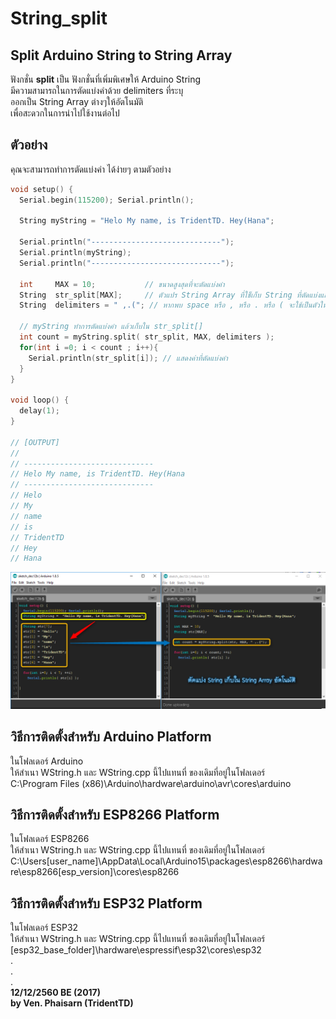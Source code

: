 # String_split
Split Arduino String to String Array  
------------------------------------  
  
ฟังกชั่น **split** เป็น ฟังกชั่นที่เพิ่มพิเศษให้ Arduino String  
มีความสามารถในการตัดแบ่งคำด้วย delimiters ที่ระบุ  
ออกเป็น String Array ต่างๆให้อัตโนมัติ  
เพื่อสะดวกในการนำไปใช้งานต่อไป  

ตัวอย่าง
-------
คุณจะสามารถทำการตัดแบ่งคำ ได้ง่ายๆ ตามตัวอย่าง

```c
void setup() {
  Serial.begin(115200); Serial.println();
  
  String myString = "Helo My name, is TridentTD. Hey(Hana";
  
  Serial.println("-----------------------------");
  Serial.println(myString);
  Serial.println("-----------------------------");

  int     MAX = 10;           // ขนาดสูงสุดที่จะตัดแบ่งคำ
  String  str_split[MAX];     // ตัวแปร String Array ที่ใช็เก็บ String ที่ตัดแบ่งแล้ว
  String  delimiters = " ,.("; // หากพบ space หรือ , หรือ . หรือ ( จะใช้เป็นตัวในการตัดแบ่งคำ

  // myString ทำการตัดแบ่งคำ แล้วเก็บใน str_split[]
  int count = myString.split( str_split, MAX, delimiters ); 
  for(int i =0; i < count ; i++){
    Serial.println(str_split[i]); // แสดงค่าที่ตัดแบ่งคำ
  }
}

void loop() {
  delay(1);
}

// [OUTPUT]
//
// -----------------------------
// Helo My name, is TridentTD. Hey(Hana
// -----------------------------
// Helo
// My
// name
// is
// TridentTD
// Hey
// Hana
```

![Image of code compare](code_compare.png)  

## วิธีการติดตั้งสำหรับ Arduino Platform  
ในโฟลเดอร์ Arduino  
ให้สำเนา WString.h และ WString.cpp นี้ไปแทนที่ ของเดิมที่อยู่ในโฟลเดอร์   
C:\Program Files (x86)\Arduino\hardware\arduino\avr\cores\arduino  

## วิธีการติดตั้งสำหรับ ESP8266 Platform  
ในโฟลเดอร์ ESP8266  
ให้สำเนา WString.h และ WString.cpp นี้ไปแทนที่ ของเดิมที่อยู่ในโฟลเดอร์   
C:\Users\[user_name]\AppData\Local\Arduino15\packages\esp8266\hardware\esp8266\[esp_version]\cores\esp8266

## วิธีการติดตั้งสำหรับ ESP32 Platform  
ในโฟลเดอร์ ESP32  
ให้สำเนา WString.h และ WString.cpp นี้ไปแทนที่ ของเดิมที่อยู่ในโฟลเดอร์  
[esp32_base_folder]\hardware\espressif\esp32\cores\esp32  
.  
.  
.  
**12/12/2560 BE (2017)**  
**by Ven. Phaisarn (TridentTD)**  
